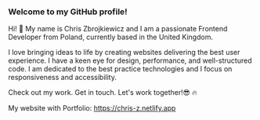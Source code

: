 ### Welcome to my GitHub profile!

Hi! 👋 My name is Chris Zbrojkiewicz and I am a passionate Frontend Developer from Poland, currently based in the United Kingdom.

I love bringing ideas to life by creating websites delivering the best user experience. I have a keen eye for design, performance, and well-structured code. I am dedicated to the best practice technologies and I focus on responsiveness and accessibility.

Check out my work. Get in touch. Let's work together!😎 🔥

My website with Portfolio: https://chris-z.netlify.app
